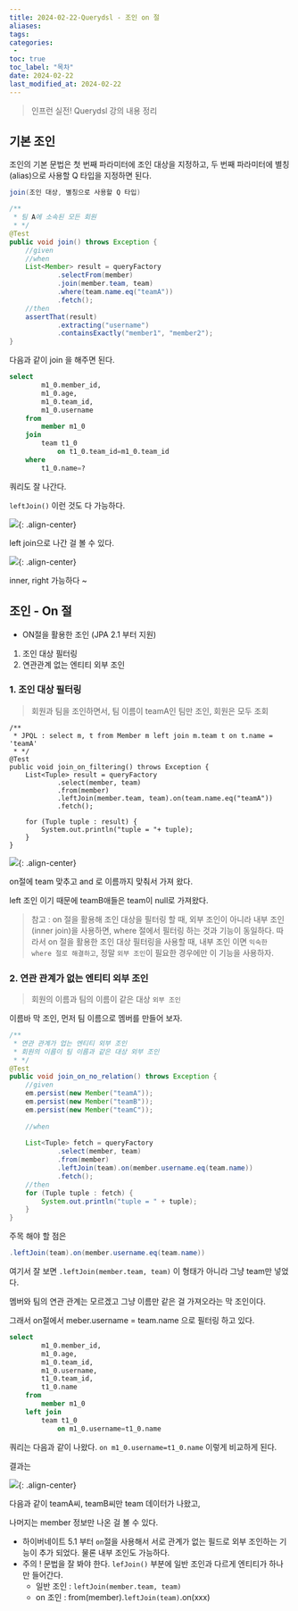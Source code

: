 ```yaml
---
title: 2024-02-22-Querydsl - 조인 on 절
aliases: 
tags:
categories: 
 - 
toc: true
toc_label: "목차" 
date: 2024-02-22
last_modified_at: 2024-02-22
---
```

> 인프런 실전! Querydsl 강의 내용 정리

## 기본 조인

조인의 기본 문법은 첫 번째 파라미터에 조인 대상을 지정하고, 두 번째 파라미터에 별칭(alias)으로 사용할 Q 타입을 지정하면 된다.

```java
join(조인 대상, 별칭으로 사용할 Q 타입)
```

```java
/**  
 * 팀 A에 소속된 모든 회원  
 * */  
@Test  
public void join() throws Exception {  
    //given  
    //when    
    List<Member> result = queryFactory  
            .selectFrom(member)  
            .join(member.team, team)  
            .where(team.name.eq("teamA"))  
            .fetch();  
    //then  
    assertThat(result)  
            .extracting("username")  
            .containsExactly("member1", "member2");  
}
```
다음과 같이 join 을 해주면 된다.

```sql
select
        m1_0.member_id,
        m1_0.age,
        m1_0.team_id,
        m1_0.username 
    from
        member m1_0 
    join
        team t1_0 
            on t1_0.team_id=m1_0.team_id 
    where
        t1_0.name=?
```
쿼리도 잘 나간다.

`leftJoin()` 이런 것도 다 가능하다.

![](https://i.imgur.com/yPQUFLR.png){: .align-center}

left join으로 나간 걸 볼 수 있다.

![](https://i.imgur.com/XP2xLyA.png){: .align-center}

inner, right 가능하다 ~


## 조인 - On 절

- ON절을 활용한 조인 (JPA 2.1 부터 지원)
1. 조인 대상 필터링
2. 연관관계 없는 엔티티 외부 조인 

### 1. 조인 대상 필터링

> 회원과 팀을 조인하면서, 팀 이름이 teamA인 팀만 조인, 회원은 모두 조회


```
/**  
 * JPQL : select m, t from Member m left join m.team t on t.name = 'teamA'  
 * */
@Test  
public void join_on_filtering() throws Exception {  
    List<Tuple> result = queryFactory  
            .select(member, team)  
            .from(member)  
            .leftJoin(member.team, team).on(team.name.eq("teamA"))  
            .fetch();  
  
    for (Tuple tuple : result) {  
        System.out.println("tuple = "+ tuple);  
    }  
}
```

![](https://i.imgur.com/nnLoSxj.png){: .align-center}

on절에 team 맞추고 and 로 이름까지 맞춰서 가져 왔다.

left 조인 이기 때문에 teamB애들은 team이 null로 가져왔다.

> 참고 : on 절을 활용해 조인 대상을 필터링 할 때, 외부 조인이 아니라 내부 조인 (inner join)을 사용하면, where 절에서 필터링 하는 것과 기능이 동일하다. 따라서 on 절을 활용한 조인 대상 필터링을 사용할 때, 내부 조인 이면 `익숙한 where 절로 해결하고`, 정말 `외부 조인`이 필요한 경우에만 이 기능을 사용하자.



### 2. 연관 관계가 없는 엔티티 **외부 조인**

> 회원의 이름과 팀의 이름이 같은 대상 `외부 조인`

이름바 막 조인, 먼저 팀 이름으로 멤버를 만들어 보자.

```java
/**  
 * 연관 관계가 업는 엔티티 외부 조인  
 * 회원의 이름이 팀 이름과 같은 대상 외부 조인  
 * */  
@Test  
public void join_on_no_relation() throws Exception {  
    //given  
    em.persist(new Member("teamA"));  
    em.persist(new Member("teamB"));  
    em.persist(new Member("teamC"));  
  
    //when  
  
    List<Tuple> fetch = queryFactory  
            .select(member, team)  
            .from(member)  
            .leftJoin(team).on(member.username.eq(team.name))  
            .fetch();  
    //then  
    for (Tuple tuple : fetch) {  
        System.out.println("tuple = " + tuple);  
    }  
}
```

주목 해야 할 점은
```java
.leftJoin(team).on(member.username.eq(team.name))  
```
여기서 잘 보면 
`.leftJoin(member.team, team)` 이 형태가 아니라 그냥 team만 넣었다.

멤버와 팀의 연관 관계는 모르겠고 그냥 이름만 같은 걸 가져오라는 막 조인이다.

그래서 on절에서 meber.username = team.name 으로 필터링 하고 있다.


```sql
select
        m1_0.member_id,
        m1_0.age,
        m1_0.team_id,
        m1_0.username,
        t1_0.team_id,
        t1_0.name 
    from
        member m1_0 
    left join
        team t1_0 
            on m1_0.username=t1_0.name
```

쿼리는 다음과 같이 나왔다. `on m1_0.username=t1_0.name` 이렇게 비교하게 된다.
 
결과는 

![](https://i.imgur.com/DKHPy7m.png){: .align-center}

다음과 같이 teamA씨, teamB씨만 team 데이터가 나왔고, 

나머지는 member 정보만 나온 걸 볼 수 있다.

- 하이버네이트 5.1 부터 `on`절을 사용해서 서로 관계가 없는 필드로 외부 조인하는 기능이 추가 되었다. 물론 내부 조인도 가능하다.
- 주의 ! 문법을 잘 봐야 한다. `lefJoin()` 부분에 일반 조인과 다르게 엔티티가 하나만 들어간다.
	- 일반 조인 : `leftJoin(member.team, team)`
	- on 조인 : from(member).`leftJoin(team)`.on(xxx)
